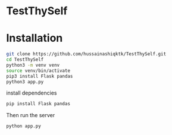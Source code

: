 # TestThySelf

# Installation

```bash
git clone https://github.com/hussainashiqktk/TestThySelf.git
cd TestThySelf
python3 -m venv venv
source venv/bin/activate
pip3 install Flask pandas
python3 app.py
```

install dependencies

```bash
pip install Flask pandas
```

Then run the server

```bash
python app.py
```
